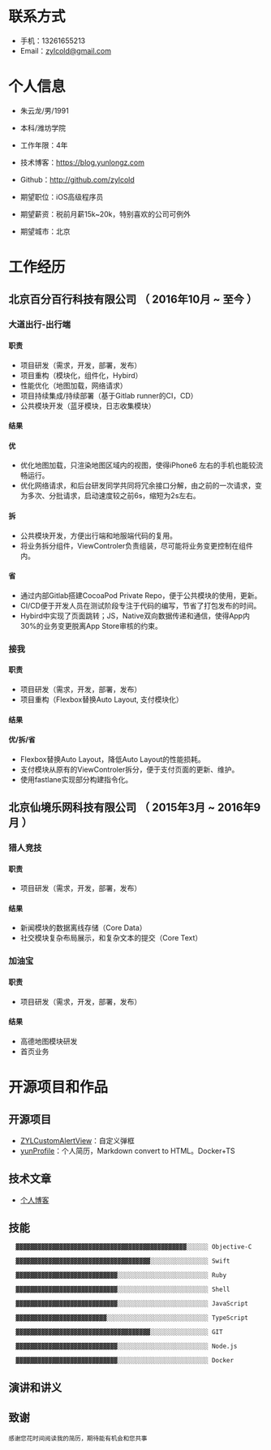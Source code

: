 # 联系方式
- 手机：13261655213
- Email：zylcold@gmail.com

# 个人信息

 - 朱云龙/男/1991 
 - 本科/潍坊学院
 - 工作年限：4年
 - 技术博客：https://blog.yunlongz.com
 - Github：http://github.com/zylcold

 - 期望职位：iOS高级程序员
 - 期望薪资：税前月薪15k~20k，特别喜欢的公司可例外
 - 期望城市：北京

# 工作经历

## 北京百分百行科技有限公司 （ 2016年10月 ~ 至今 ）

### 大道出行-出行端

#### 职责
* 项目研发（需求，开发，部署，发布）
* 项目重构（模块化，组件化，Hybird）
* 性能优化（地图加载，网络请求）
* 项目持续集成/持续部署（基于Gitlab runner的CI，CD）
* 公共模块开发（蓝牙模块，日志收集模块）

#### 结果
#### 优
* 优化地图加载，只渲染地图区域内的视图，使得iPhone6 左右的手机也能较流畅运行。  
* 优化网络请求，和后台研发同学共同将冗余接口分解，由之前的一次请求，变为多次、分批请求，启动速度较之前6s，缩短为2s左右。

#### 拆
* 公共模块开发，方便出行端和地服端代码的复用。  
* 将业务拆分组件，ViewControler负责组装，尽可能将业务变更控制在组件内。

#### 省
* 通过内部Gitlab搭建CocoaPod Private Repo，便于公共模块的使用，更新。  
* CI/CD便于开发人员在测试阶段专注于代码的编写，节省了打包发布的时间。  
* Hybird中实现了页面跳转；JS，Native双向数据传递和通信，使得App内30%的业务变更脱离App Store审核的约束。


### 接我

#### 职责
* 项目研发（需求，开发，部署，发布）
* 项目重构（Flexbox替换Auto Layout, 支付模块化）

#### 结果
#### 优/拆/省
* Flexbox替换Auto Layout，降低Auto Layout的性能损耗。
* 支付模块从原有的ViewControler拆分，便于支付页面的更新、维护。
* 使用fastlane实现部分构建指令化。

  
## 北京仙境乐网科技有限公司 （ 2015年3月 ~ 2016年9月 ）

### 猎人竞技
#### 职责
* 项目研发（需求，开发，部署，发布）

#### 结果

* 新闻模块的数据离线存储（Core Data）
* 社交模块复杂布局展示，和复杂文本的提交（Core Text）

### 加油宝
#### 职责
* 项目研发（需求，开发，部署，发布）

#### 结果

* 高德地图模块研发
* 首页业务

# 开源项目和作品

## 开源项目
  - [ZYLCustomAlertView](https://github.com/zylcold/ZYLCustomAlertView)：自定义弹框
  - [yunProfile](https://github.com/zylcold/yunProfile)：个人简历，Markdown convert to HTML。Docker+TS

## 技术文章
- [个人博客](https://blog.yunlongz.com)

## 技能

```
  ▓▓▓▓▓▓▓▓▓▓▓▓▓▓▓▓▓▓▓▓▓▓▓▓▓▓▓▓▓▓▓▓▓▓▓▓▓▓▓▓▓▓▓▓▓▓▓░░░░░░ Objective-C
```
```
  ▓▓▓▓▓▓▓▓▓▓▓▓▓▓▓▓▓▓▓▓▓▓▓▓▓▓▓▓▓▓▓▓▓▓▓▓▓░░░░░░░░░░░░░░░░ Swift  
```
```
  ▓▓▓▓▓▓▓▓▓▓▓▓▓▓▓▓▓▓▓▓▓▓▓▓▓▓▓▓░░░░░░░░░░░░░░░░░░░░░░░░░ Ruby  
```
```
  ▓▓▓▓▓▓▓▓▓▓▓▓▓▓▓▓▓▓▓▓▓▓▓▓▓▓▓▓░░░░░░░░░░░░░░░░░░░░░░░░░ Shell  
```
```
  ▓▓▓▓▓▓▓▓▓▓▓▓▓▓▓▓▓▓▓▓▓▓▓▓▓▓▓▓░░░░░░░░░░░░░░░░░░░░░░░░░ JavaScript  
```
```
  ▓▓▓▓▓▓▓▓▓▓▓▓▓▓▓▓▓▓▓▓▓▓▓▓▓░░░░░░░░░░░░░░░░░░░░░░░░░░░░ TypeScript  
```

```
  ▓▓▓▓▓▓▓▓▓▓▓▓▓▓▓▓▓▓▓▓▓▓▓▓▓▓▓▓▓▓▓▓▓▓▓▓▓░░░░░░░░░░░░░░░░ GIT  
```
```
  ▓▓▓▓▓▓▓▓▓▓▓▓▓▓▓▓▓▓▓▓▓▓▓▓▓▓▓▓░░░░░░░░░░░░░░░░░░░░░░░░░ Node.js  
```
```
  ▓▓▓▓▓▓▓▓▓▓▓▓▓▓▓▓▓▓▓▓▓▓▓▓▓▓▓▓░░░░░░░░░░░░░░░░░░░░░░░░░ Docker 
```

## 演讲和讲义

    
## 致谢
`感谢您花时间阅读我的简历，期待能有机会和您共事`

